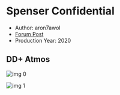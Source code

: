 # Spenser Confidential

* Author: aron7awol
* [Forum Post](https://www.avsforum.com/threads/bass-eq-for-filtered-movies.2995212/post-59337504)
* Production Year: 2020

## DD+ Atmos

![img 0](https://i.imgur.com/1wkG34v.jpg)

![img 1](https://i.imgur.com/d1zxCRA.png)

